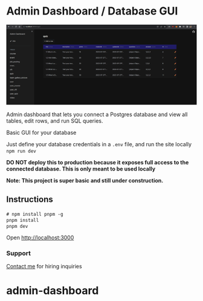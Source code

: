 # Admin Dashboard / Database GUI

![Database GUI screenshot](screenshot.png "Database GUI")

Admin dashboard that lets you connect a Postgres database and view all tables, edit rows, and run SQL queries.

Basic GUI for your database

Just define your database credentials in a `.env` file, and run the site locally `npm run dev`

**DO NOT deploy this to production because it exposes full access to the connected database. This is only meant to be used locally**

**Note: This project is super basic and still under construction.**

## Instructions

```
# npm install pnpm -g
pnpm install
pnpm dev
```

Open [http://localhost:3000](http://localhost:3000)

### Support

[Contact me](https://www.jbernier.com/) for hiring inquiries

# admin-dashboard
